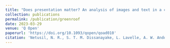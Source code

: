 ```yaml
---
title: "Does presentation matter? An analysis of images and text in a choice experiment of green roofs"
collection: publications
permalink: /publication/greenroof
date: 2023-03-29
venue: 'Q Open'
paperurl: 'https://doi.org/10.1093/qopen/qoad010'
citation: 'Netusil, N. R., S. T. M. Dissanayake, L. Lavelle, A. W. Ando, and K. K. Wells. 2023. &quot;Does presentation matter? An analysis of images and text in a choice experiment of green roofs.&quot; <i>Q Open</i>. 3(1):1-23. doi: 10.1093/qopen/qoad010'
---
```

